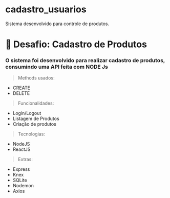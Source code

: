 # cadastro_usuarios
Sistema desenvolvido para controle de produtos. 

<h1> 🚀 Desafio: Cadastro de Produtos </h1>

### O sistema foi desenvolvido para realizar cadastro de produtos, consumindo uma API feita com NODE Js

>Methods usados:
- CREATE
- DELETE

>Funcionalidades:
- Login/Logout
- Listagem de Produtos
- Criação de produtos

>Tecnologias:
- NodeJS
- ReactJS

>Extras:
- Express
- Knex
- SQLite
- Nodemon
- Axios
